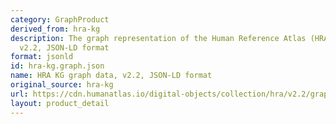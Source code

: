 ```yaml
---
category: GraphProduct
derived_from: hra-kg
description: The graph representation of the Human Reference Atlas (HRA) dataset,
  v2.2, JSON-LD format
format: jsonld
id: hra-kg.graph.json
name: HRA KG graph data, v2.2, JSON-LD format
original_source: hra-kg
url: https://cdn.humanatlas.io/digital-objects/collection/hra/v2.2/graph.json
layout: product_detail
---
```

